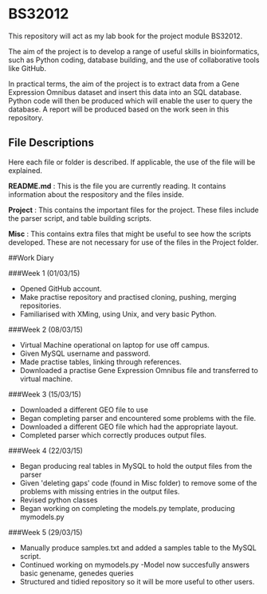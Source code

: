# BS32012

This repository will act as my lab book for the project module BS32012. 


The aim of the project is to develop a range of useful skills in bioinformatics, such as Python coding, database building, and the use of collaborative tools like GitHub.

In practical terms, the aim of the project is to extract data from a Gene Expression Omnibus dataset and insert this data into an SQL database. Python code will then be produced which will enable the user to query the database. A report will be produced based on the work seen in this repository.
## File Descriptions

Here each file or folder is described. If applicable, the use of the file will be explained. 

**README.md** : This is the file you are currently reading. It contains information about the respository and the files inside.

**Project** : This contains the important files for  the project. These files include the parser script, and table building scripts.

**Misc** : This contains extra files that might be useful to see how the scripts developed. These are not necessary for use of the files in the Project folder.

##Work Diary


###Week 1 (01/03/15)
- Opened GitHub account. 
- Make practise repository and practised cloning, pushing, merging repositories. 
- Familiarised with XMing, using Unix, and very basic Python. 

###Week 2 (08/03/15)
- Virtual Machine operational on laptop for use off campus.
- Given MySQL username and password.
- Made practise tables, linking through references.
- Downloaded a practise Gene Expression Omnibus file and transferred to virtual machine.

###Week 3 (15/03/15)
- Downloaded a different GEO file to use 
- Began completing parser and encountered some problems with the file.
- Downloaded a different GEO file which had the appropriate layout.
- Completed parser which correctly produces output files. 

###Week 4 (22/03/15)
- Began producing real tables in MySQL to hold the output files from the parser
- Given 'deleting gaps' code (found in Misc folder) to remove some of the problems with missing entries in the output files.
- Revised python classes
- Began working on completing the models.py template, producing mymodels.py

###Week 5 (29/03/15)
- Manually produce samples.txt and added a samples table to the MySQL script.
- Continued working on mymodels.py
  -Model now succesfully answers basic genename, genedes queries
- Structured and tidied repository so it will be more useful to other users.







